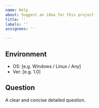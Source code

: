 ```yaml
---
name: Help
about: Suggest an idea for this project
title: ''
labels: ''
assignees: ''

---
```


## Environment
 - OS: [e.g. Windows / Linux / Any]
 - Ver: [e.g. 1.0]


## Question
A clear and concise detailed question.
